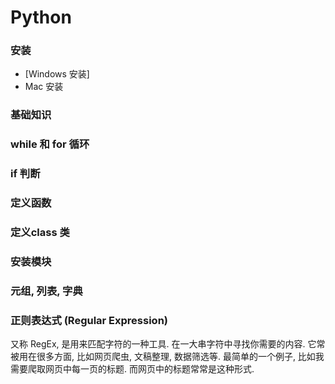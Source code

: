# Python
### 安装
* [Windows 安装]
* Mac 安装

### 基础知识

### while 和 for 循环

### if 判断

### 定义函数

### 定义class 类

### 安装模块

### 元组, 列表, 字典

### 正则表达式 (Regular Expression) 
又称 RegEx, 是用来匹配字符的一种工具. 在一大串字符中寻找你需要的内容. 
它常被用在很多方面, 比如网页爬虫, 文稿整理, 数据筛选等. 
最简单的一个例子, 比如我需要爬取网页中每一页的标题. 而网页中的标题常常是这种形式.
<title>我是标题</ title>
